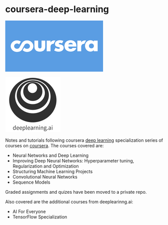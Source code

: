 # coursera-deep-learning

![Coursera](coursera.png)

![Deep Learning](deep_learning_ai.jpeg)

Notes and tutorials following coursera [deep learning](deeplearning.ai) specialization series of courses on [coursera](coursera.org). The courses covered are:

* Neural Networks and Deep Learning
* Improving Deep Neural Networks: Hyperparameter tuning, Regularization and Optimization
* Structuring Machine Learning Projects
* Convolutional Neural Networks
* Sequence Models

Graded assignments and quizes have been moved to a private repo.

Also covered are the additional courses from deeplearinng.ai:

* AI For Everyone
* TensorFlow Specialization